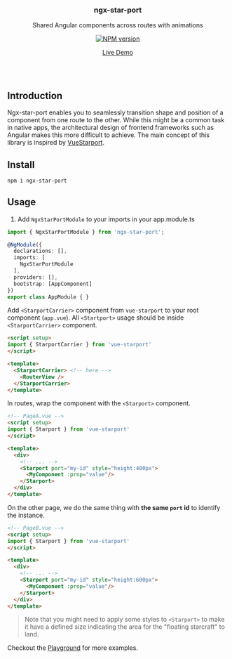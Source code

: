 <br>
<br>

<h3 align="center">ngx-star-port</h3>

<p align="center">
Shared Angular components across routes with animations
</p>

<p align="center"><a href="https://www.npmjs.com/package/ngx-star-port"><img src="https://img.shields.io/npm/v/ngx-star-port?color=2c7dd1&amp;label=" alt="NPM version"></a></p>

<p align="center"><a href="https://kasual1.github.io/ngx-star-port/master">Live Demo</a></p>

<br>
<br>

## Introduction

Ngx-star-port enables you to seamlessly transition shape and position of a component from one route to the other. While this might be a common task in native apps, the architectural design of frontend frameworks such as Angular makes this more difficult to achieve. The main concept of this library is inspired by <a href="https://github.com/antfu/vue-starport">VueStarport</a>.

## Install

```
npm i ngx-star-port
```

## Usage

1. Add `NgxStarPortModule` to your imports in your app.module.ts

```typescript
import { NgxStarPortModule } from 'ngx-star-port';

@NgModule({
  declarations: [],
  imports: [
    NgxStarPortModule
  ],
  providers: [],
  bootstrap: [AppComponent]
})
export class AppModule { }
```

Add `<StarportCarrier>` component from `vue-starport` to your root component (`app.vue`). All `<Startport>` usage should be inside `<StarportCarrier>` component.

```html
<script setup>
import { StarportCarrier } from 'vue-starport'
</script>

<template>
  <StarportCarrier> <!-- here -->
    <RouterView />
  </StarportCarrier>
</template>
```

In routes, wrap the component with the `<Starport>` component.

```html
<!-- PageA.vue -->
<script setup>
import { Starport } from 'vue-starport'
</script>

<template>
  <div>
    <!-- ... -->
    <Starport port="my-id" style="height:400px"> 
      <MyComponent :prop="value"/>
    </Starport>
  </div>
</template>
```

On the other page, we do the same thing with **the same `port` id** to identify the instance.

```html
<!-- PageB.vue -->
<script setup>
import { Starport } from 'vue-starport'
</script>

<template>
  <div>
    <!-- ... -->
    <Starport port="my-id" style="height:600px">
      <MyComponent :prop="value"/>
    </Starport>
  </div>
</template>
```

> Note that you might need to apply some styles to `<Starport>` to make it have a defined size indicating the area for the "floating starcraft" to land.

Checkout the [Playground](./playground/) for more examples.



